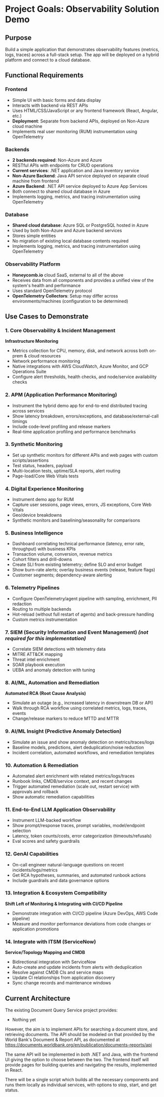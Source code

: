 # Project Goals: Observability Solution Demo

## Purpose
Build a simple application that demonstrates observability features (metrics, logs, traces) across a full-stack setup. The app will be deployed on a hybrid platform and connect to a cloud database.

## Functional Requirements

### Frontend
- Simple UI with basic forms and data display
- Interacts with backend via REST APIs
- Uses HTML/CSS/JavaScript or any frontend framework (React, Angular, etc.)
- **Deployment**: Separate from backend APIs, deployed on Non-Azure cloud machine
- Implements real user monitoring (RUM) instrumentation using OpenTelemetry

### Backends
- **2 backends required**: Non-Azure and Azure
- RESTful APIs with endpoints for CRUD operations
- **Current services**: .NET application and Java inventory service
- **Non-Azure Backend**: Java API service deployed on separate cloud machine from frontend
- **Azure Backend**: .NET API service deployed to Azure App Services
- Both connect to shared cloud database in Azure
- Implements logging, metrics, and tracing instrumentation using OpenTelemetry

### Database
- **Shared cloud database**: Azure SQL or PostgreSQL hosted in Azure
- Used by both Non-Azure and Azure backend services
- Stores simple entities
- No migration of existing local database contents required
- Implements logging, metrics, and tracing instrumentation using OpenTelemetry

### Observability Platform
- **Honeycomb.io** cloud SaaS, external to all of the above
- Receives data from all components and provides a unified view of the system's health and performance
- Uses standard OpenTelemetry protocol
- **OpenTelemetry Collectors**: Setup may differ across environments/machines (configuration to be determined)

## Use Cases to Demonstrate

### 1. Core Observability & Incident Management
**Infrastructure Monitoring**
- Metrics collection for CPU, memory, disk, and network across both on-prem & cloud resources
- Network performance monitoring
- Native integrations with AWS CloudWatch, Azure Monitor, and GCP Operations Suite
- Configure alert thresholds, health checks, and node/service availability checks

### 2. APM (Application Performance Monitoring)
- Instrument the hybrid demo app for end-to-end distributed tracing across services
- Show latency breakdown, errors/exceptions, and database/external-call timings
- Include code-level profiling and release markers
- Real-time application profiling and performance benchmarks

### 3. Synthetic Monitoring
- Set up synthetic monitors for different APIs and web pages with custom scripts/assertions
- Test status, headers, payload
- Multi-location tests, uptime/SLA reports, alert routing
- Page-load/Core Web Vitals tests

### 4. Digital Experience Monitoring
- Instrument demo app for RUM
- Capture user sessions, page views, errors, JS exceptions, Core Web Vitals
- Geo/device breakdowns
- Synthetic monitors and baselining/seasonality for comparisons

### 5. Business Intelligence
- Dashboard correlating technical performance (latency, error rate, throughput) with business KPIs
- Transaction volume, conversion, revenue metrics
- Cohort filters and drill-downs
- Create SLI from existing telemetry; define SLO and error budget
- Show burn-rate alerts; overlay business events (release, feature flags)
- Customer segments; dependency-aware alerting

### 6. Telemetry Pipelines
- Configure OpenTelemetry/agent pipeline with sampling, enrichment, PII redaction
- Routing to multiple backends
- Hot-reload (without full restart of agents) and back-pressure handling
- Custom metrics instrumentation

### 7. SIEM (Security Information and Event Management) _(not required for this implementation)_
- Correlate SIEM detections with telemetry data
- MITRE ATT&CK mapping
- Threat intel enrichment
- SOAR playbook execution
- UEBA and anomaly detection with tuning

### 8. AI/ML, Automation and Remediation
**Automated RCA (Root Cause Analysis)**
- Simulate an outage (e.g., increased latency in downstream DB or API)
- Walk through RCA workflow using correlated metrics, logs, traces, events
- Change/release markers to reduce MTTD and MTTR

### 9. AI/ML Insight (Predictive Anomaly Detection)
- Simulate an issue and show anomaly detection on metrics/traces/logs
- Baseline models, predictions, alert deduplication/noise reduction
- Incident correlation, automated workflows, and remediation templates

### 10. Automation & Remediation
- Automated alert enrichment with related metrics/logs/traces
- Runbook links, CMDB/service context, and recent changes
- Trigger automated remediation (scale out, restart service) with approvals and rollback
- Show automatic remediation capabilities

### 11. End-to-End LLM Application Observability
- Instrument LLM-backed workflow
- Show prompt/response traces, prompt variables, model/endpoint selection
- Latency, token counts/costs, error categorization (timeouts/refusals)
- Eval scores and safety guardrails

### 12. GenAI Capabilities
- On-call engineer natural-language questions on recent incidents/logs/metrics
- Get RCA hypotheses, summaries, and automated runbook actions
- Include guardrails and data governance options

### 13. Integration & Ecosystem Compatibility
**Shift Left of Monitoring & Integrating with CI/CD Pipeline**
- Demonstrate integration with CI/CD pipeline (Azure DevOps, AWS Code pipeline)
- Measure and monitor performance deviations from code changes or application promotions

### 14. Integrate with ITSM (ServiceNow)
**Service/Topology Mapping and CMDB**
- Bidirectional integration with ServiceNow
- Auto-create and update incidents from alerts with deduplication
- Resolve against CMDB CIs and service maps
- Update CI relationships from application discovery
- Sync change records and maintenance windows

## Current Architecture
The existing Document Query Service project provides:
- Nothing yet

However, the aim is to implement APIs for searching a document store, and retrieving documents. The API should be modeled on that provided by the World Bank's Document & Report API, as documented at https://documents.worldbank.org/en/publication/documents-reports/api

The same API will be implemented in _both_ .NET and Java, with the frontend UI giving the option to choose between the two. The frontend itself will provide pages for building queries and navigating the results, implemented in React.

There will be a single script which builds all the necessary components and runs them locally as individual services, with options to stop, start, and get status.
